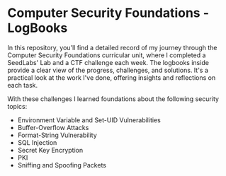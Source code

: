 # Computer Security Foundations - LogBooks

In this repository, you'll find a detailed record of my journey through the Computer Security Foundations curricular unit, where I completed a SeedLabs' Lab and a CTF challenge each week. The logbooks inside provide a clear view of the progress, challenges, and solutions. It's a practical look at the work I've done, offering insights and reflections on each task.

With these challenges I learned foundations about the following security topics: 
- Environment Variable and Set-UID Vulnerabilities
- Buffer-Overflow Attacks
- Format-String Vulnerability
- SQL Injection
- Secret Key Encryption
- PKI
- Sniffing and Spoofing Packets
